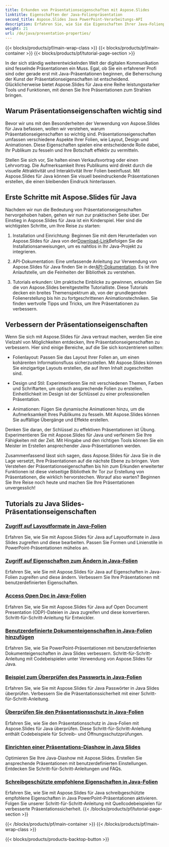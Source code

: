 ```yaml
---
title: Erkunden von Präsentationseigenschaften mit Aspose.Slides
linktitle: Eigenschaften der Java-Folienpräsentation
second_title: Aspose.Slides Java PowerPoint-Verarbeitungs-API
description: Erfahren Sie, wie Sie die Eigenschaften Ihrer Java-Folienpräsentation mit den Aspose.Slides-Tutorials für Java verbessern können. Entdecken Sie Tipps und Tricks für dynamische Präsentationen.
weight: 21
url: /de/java/presentation-properties/
---
```


{{< blocks/products/pf/main-wrap-class >}}
{{< blocks/products/pf/main-container >}}
{{< blocks/products/pf/tutorial-page-section >}}


In der sich ständig weiterentwickelnden Welt der digitalen Kommunikation sind fesselnde Präsentationen ein Muss. Egal, ob Sie ein erfahrener Profi sind oder gerade erst mit Java-Präsentationen beginnen, die Beherrschung der Kunst der Präsentationseigenschaften ist entscheidend. Glücklicherweise bietet Aspose.Slides für Java eine Reihe leistungsstarker Tools und Funktionen, mit denen Sie Ihre Präsentationen zum Strahlen bringen.

## Warum Präsentationseigenschaften wichtig sind

Bevor wir uns mit den Besonderheiten der Verwendung von Aspose.Slides für Java befassen, wollen wir verstehen, warum Präsentationseigenschaften so wichtig sind. Präsentationseigenschaften umfassen verschiedene Aspekte Ihrer Folien, wie Layout, Design und Animationen. Diese Eigenschaften spielen eine entscheidende Rolle dabei, Ihr Publikum zu fesseln und Ihre Botschaft effektiv zu vermitteln.

Stellen Sie sich vor, Sie halten einen Verkaufsvortrag oder einen Lehrvortrag. Die Aufmerksamkeit Ihres Publikums wird direkt durch die visuelle Attraktivität und Interaktivität Ihrer Folien beeinflusst. Mit Aspose.Slides für Java können Sie visuell beeindruckende Präsentationen erstellen, die einen bleibenden Eindruck hinterlassen.

## Erste Schritte mit Aspose.Slides für Java

Nachdem wir nun die Bedeutung von Präsentationseigenschaften hervorgehoben haben, gehen wir nun zur praktischen Seite über. Der Einstieg in Aspose.Slides für Java ist ein Kinderspiel. Hier sind die wichtigsten Schritte, um Ihre Reise zu starten:

1.  Installation und Einrichtung: Beginnen Sie mit dem Herunterladen von Aspose.Slides für Java von der[Download-Link](https://releases.aspose.com/slides/java/)Befolgen Sie die Installationsanweisungen, um es nahtlos in Ihr Java-Projekt zu integrieren.

2.  API-Dokumentation: Eine umfassende Anleitung zur Verwendung von Aspose.Slides für Java finden Sie in der[API-Dokumentation](https://reference.aspose.com/slides/java/). Es ist Ihre Anlaufstelle, um die Feinheiten der Bibliothek zu verstehen.

3. Tutorials erkunden: Um praktische Einblicke zu gewinnen, erkunden Sie die von Aspose.Slides bereitgestellte Tutorialliste. Diese Tutorials decken ein breites Themenspektrum ab, von der grundlegenden Folienerstellung bis hin zu fortgeschrittenen Animationstechniken. Sie finden wertvolle Tipps und Tricks, um Ihre Präsentationen zu verbessern.

## Verbessern der Präsentationseigenschaften

Wenn Sie sich mit Aspose.Slides für Java vertraut machen, werden Sie eine Vielzahl von Möglichkeiten entdecken, Ihre Präsentationseigenschaften zu verbessern. Hier sind einige Bereiche, auf die Sie sich konzentrieren sollten:

- Folienlayout: Passen Sie das Layout Ihrer Folien an, um einen kohärenten Informationsfluss sicherzustellen. Mit Aspose.Slides können Sie einzigartige Layouts erstellen, die auf Ihren Inhalt zugeschnitten sind.

- Design und Stil: Experimentieren Sie mit verschiedenen Themen, Farben und Schriftarten, um optisch ansprechende Folien zu erstellen. Einheitlichkeit im Design ist der Schlüssel zu einer professionellen Präsentation.

- Animationen: Fügen Sie dynamische Animationen hinzu, um die Aufmerksamkeit Ihres Publikums zu fesseln. Mit Aspose.Slides können Sie auffällige Übergänge und Effekte erstellen.

Denken Sie daran, der Schlüssel zu effektiven Präsentationen ist Übung. Experimentieren Sie mit Aspose.Slides für Java und verfeinern Sie Ihre Fähigkeiten mit der Zeit. Mit Hingabe und den richtigen Tools können Sie ein Meister im Erstellen ansprechender Java-Präsentationen werden.

Zusammenfassend lässt sich sagen, dass Aspose.Slides für Java Sie in die Lage versetzt, Ihre Präsentationen auf die nächste Ebene zu bringen. Vom Verstehen der Präsentationseigenschaften bis hin zum Erkunden erweiterter Funktionen ist diese vielseitige Bibliothek Ihr Tor zur Erstellung von Präsentationen, die wirklich hervorstechen. Worauf also warten? Beginnen Sie Ihre Reise noch heute und machen Sie Ihre Präsentationen unvergesslich!

## Tutorials zu Java Slides-Präsentationseigenschaften
### [Zugriff auf Layoutformate in Java-Folien](./access-layout-formats-in-java-slides/)
Erfahren Sie, wie Sie mit Aspose.Slides für Java auf Layoutformate in Java Slides zugreifen und diese bearbeiten. Passen Sie Formen und Linienstile in PowerPoint-Präsentationen mühelos an.
### [Zugriff auf Eigenschaften zum Ändern in Java-Folien](./access-modifying-properties-in-java-slides/)
Erfahren Sie, wie Sie mit Aspose.Slides für Java auf Eigenschaften in Java-Folien zugreifen und diese ändern. Verbessern Sie Ihre Präsentationen mit benutzerdefinierten Eigenschaften.
### [Access Open Doc in Java-Folien](./access-open-doc-in-java-slides/)
Erfahren Sie, wie Sie mit Aspose.Slides für Java auf Open Document Presentation (ODP)-Dateien in Java zugreifen und diese konvertieren. Schritt-für-Schritt-Anleitung für Entwickler.
### [Benutzerdefinierte Dokumenteigenschaften in Java-Folien hinzufügen](./add-custom-document-properties-in-java-slides/)
Erfahren Sie, wie Sie PowerPoint-Präsentationen mit benutzerdefinierten Dokumenteigenschaften in Java Slides verbessern. Schritt-für-Schritt-Anleitung mit Codebeispielen unter Verwendung von Aspose.Slides für Java.
### [Beispiel zum Überprüfen des Passworts in Java-Folien](./check-password-example-in-java-slides/)
Erfahren Sie, wie Sie mit Aspose.Slides für Java Passwörter in Java Slides überprüfen. Verbessern Sie die Präsentationssicherheit mit einer Schritt-für-Schritt-Anleitung.
### [Überprüfen Sie den Präsentationsschutz in Java-Folien](./check-presentation-protection-in-java-slides/)
Erfahren Sie, wie Sie den Präsentationsschutz in Java-Folien mit Aspose.Slides für Java überprüfen. Diese Schritt-für-Schritt-Anleitung enthält Codebeispiele für Schreib- und Öffnungsschutzprüfungen.
### [Einrichten einer Präsentations-Diashow in Java Slides](./presentation-slide-show-setup-in-java-slides/)
Optimieren Sie Ihre Java-Diashow mit Aspose.Slides. Erstellen Sie ansprechende Präsentationen mit benutzerdefinierten Einstellungen. Entdecken Sie Schritt-für-Schritt-Anleitungen und FAQs.
### [Schreibgeschützte empfohlene Eigenschaften in Java-Folien](./read-only-recommended-properties-in-java-slides/)
Erfahren Sie, wie Sie mit Aspose.Slides für Java schreibgeschützte empfohlene Eigenschaften in Java PowerPoint-Präsentationen aktivieren. Folgen Sie unserer Schritt-für-Schritt-Anleitung mit Quellcodebeispielen für verbesserte Präsentationssicherheit.
{{< /blocks/products/pf/tutorial-page-section >}}

{{< /blocks/products/pf/main-container >}}
{{< /blocks/products/pf/main-wrap-class >}}

{{< blocks/products/products-backtop-button >}}
